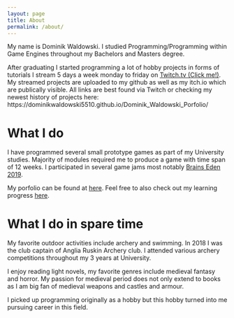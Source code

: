 ```yaml
---
layout: page
title: About
permalink: /about/
---
```

  <div class="post-content">
    <p>My name is Dominik Waldowski. I studied Programming/Programming within Game Engines throughout my Bachelors and Masters degree.</p>
	<p> After graduating I started programming a lot of hobby projects in forms of tutorials I stream 5 days a week monday to friday on <a href="https://www.twitch.tv/snake551">Twitch.tv (Click me!)</a>. My streamed projects are uploaded to my github as well as my itch.io which are publically visible.
		All links are best found via Twitch or checking my newest history of projects here: https://dominikwaldowski5510.github.io/Dominik_Waldowski_Porfolio/
		</p>
<h1 class="post-title">What I do</h1>
<p> I have programmed several small prototype games as part of my University studies. Majority of modules required me to produce a game with time span of 12 weeks.
I participated in several game jams most notably <a href="http://www.brainseden.net/">Brains Eden 2019</a>.</p>
<p>My porfolio can be found at <a href="https://dominikwaldowski5510.github.io/Dominik_Waldowski_Porfolio/">here</a>. Feel free to also check out my learning progress <a href="">here</a>.</p>
<!--<h1 class="post-title">Experience</h1>-->

<h1 class="post-title">What I do in spare time</h1>
<p> My favorite outdoor activities include archery and swimming. In 2018 I was the club captain of Anglia Ruskin Archery club. I attended various archery competitions throughout my 3 years at University.</p>
<p>I enjoy reading light novels, my favorite genres include medieval fantasy and horror. My passion for medieval period does not only extend to books as I am big fan of medieval weapons and castles and armour.</p>
<p>I picked up programming originally as a hobby but this hobby turned into me pursuing career in this field.</p>
